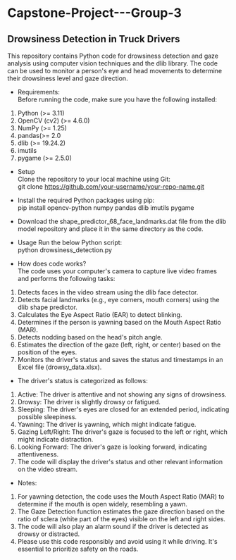 # Capstone-Project---Group-3

## Drowsiness Detection in Truck Drivers
 
This repository contains Python code for drowsiness detection and gaze analysis using computer vision techniques and the dlib library. The code can be used to monitor a person's eye and head movements to determine their drowsiness level and gaze direction.

* Requirements:<br />
Before running the code, make sure you have the following installed:<br />
1. Python (>= 3.11)<br />
2. OpenCV (cv2) (>= 4.6.0)<br />
3. NumPy (>= 1.25)<br />
4. pandas(>= 2.0<br />
5. dlib (>= 19.24.2) <br />
6. imutils <br />
7. pygame (>= 2.5.0)

* Setup<br />
Clone the repository to your local machine using Git:<br />
git clone https://github.com/your-username/your-repo-name.git

* Install the required Python packages using pip:<br />
pip install opencv-python numpy pandas dlib imutils pygame

* Download the shape_predictor_68_face_landmarks.dat file from the dlib model repository and place it in the same directory as the code.

* Usage
  Run the below Python script:<br />
  python drowsiness_detection.py


* How does code works?<br />
The code uses your computer's camera to capture live video frames and performs the following tasks:<br />
1. Detects faces in the video stream using the dlib face detector.<br />
2. Detects facial landmarks (e.g., eye corners, mouth corners) using the dlib shape predictor.<br />
3. Calculates the Eye Aspect Ratio (EAR) to detect blinking.<br />
4. Determines if the person is yawning based on the Mouth Aspect Ratio (MAR).<br />
5. Detects nodding based on the head's pitch angle.<br />
6. Estimates the direction of the gaze (left, right, or center) based on the position of the eyes.<br />
7. Monitors the driver's status and saves the status and timestamps in an Excel file (drowsy_data.xlsx).<br />

* The driver's status is categorized as follows:<br />
 1. Active: The driver is attentive and not showing any signs of drowsiness.<br />
 2. Drowsy: The driver is slightly drowsy or fatigued.<br />
 3. Sleeping: The driver's eyes are closed for an extended period, indicating possible sleepiness.<br />
 4. Yawning: The driver is yawning, which might indicate fatigue.<br />
 5. Gazing Left/Right: The driver's gaze is focused to the left or right, which might indicate distraction.<br />
 6. Looking Forward: The driver's gaze is looking forward, indicating attentiveness.<br />
 7. The code will display the driver's status and other relevant information on the video stream.<br />

* Notes:<br />
1. For yawning detection, the code uses the Mouth Aspect Ratio (MAR) to determine if the mouth is open widely, resembling a yawn.<br />
2. The Gaze Detection function estimates the gaze direction based on the ratio of sclera (white part of the eyes) visible on the left and right sides.<br />
3. The code will also play an alarm sound if the driver is detected as drowsy or distracted.<br />
4. Please use this code responsibly and avoid using it while driving. It's essential to prioritize safety on the roads.<br />
